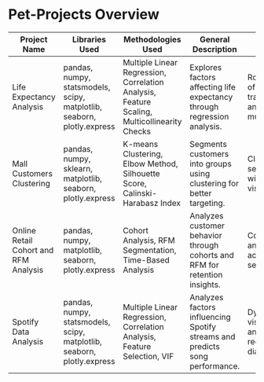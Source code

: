 # Pet-Projects Overview

| Project Name                       | Libraries Used                                              | Methodologies Used                                                         | General Description                                                                  | Highlights                                                  | Future Advancement                                                 |
|------------------------------------|------------------------------------------------------------|----------------------------------------------------------------------------|--------------------------------------------------------------------------------------|-------------------------------------------------------------|---------------------------------------------------------------------|
| Life Expectancy Analysis           | pandas, numpy, statsmodels, scipy, matplotlib, seaborn, plotly.express | Multiple Linear Regression, Correlation Analysis, Feature Scaling, Multicollinearity Checks | Explores factors affecting life expectancy through regression analysis.               | Robust handling of missing data, transformations, and VIF for multicollinearity. | Incorporate predictive modeling and automation for feature selection.               |
| Mall Customers Clustering          | pandas, numpy, sklearn, matplotlib, seaborn, plotly.express | K-means Clustering, Elbow Method, Silhouette Score, Calinski-Harabasz Index | Segments customers into groups using clustering for better targeting.                | Clear customer segmentation with interactive visualizations. | Explore advanced clustering methods like DBSCAN or hierarchical clustering.          |
| Online Retail Cohort and RFM Analysis | pandas, numpy, matplotlib, seaborn, plotly.express          | Cohort Analysis, RFM Segmentation, Time-Based Analysis                      | Analyzes customer behavior through cohorts and RFM for retention insights.           | Cohort retention analysis and actionable RFM segmentation.  | Add predictive modeling for customer lifetime value estimation.                      |
| Spotify Data Analysis              | pandas, numpy, statsmodels, scipy, matplotlib, seaborn, plotly.express | Multiple Linear Regression, Correlation Analysis, Feature Selection, VIF   | Analyzes factors influencing Spotify streams and predicts song performance.          | Dynamic visualizations and robust regression diagnostics.    | Include machine learning models and time-series analysis for richer insights.        |
